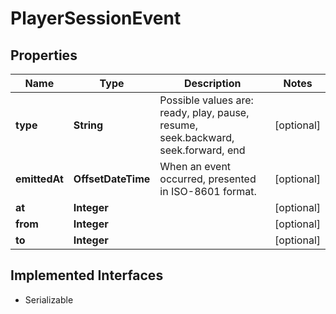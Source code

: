 

# PlayerSessionEvent

## Properties

Name | Type | Description | Notes
------------ | ------------- | ------------- | -------------
**type** | **String** | Possible values are: ready, play, pause, resume, seek.backward, seek.forward, end |  [optional]
**emittedAt** | **OffsetDateTime** | When an event occurred, presented in ISO-8601 format. |  [optional]
**at** | **Integer** |  |  [optional]
**from** | **Integer** |  |  [optional]
**to** | **Integer** |  |  [optional]


## Implemented Interfaces

* Serializable


